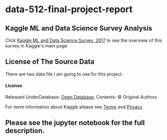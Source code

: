 # data-512-final-project-report

## Kaggle ML and Data Science Survey Analysis

Click [Kaggle ML and Data Science Survey, 2017](https://www.kaggle.com/kaggle/kaggle-survey-2017) to see the overview of this survey in Kaggle's main page.

## License of The Source Data
There are two data file I am going to use for this project.

#### License
Released UnderDatabase: [Open Database](http://opendatacommons.org/licenses/odbl/1.0/), Contents: © Original Authors

For more information about Kaggle please see [Terms](https://www.kaggle.com/terms) and [Privacy](https://www.kaggle.com/about/privacy)

## Please see the jupyter notebook for the full description.